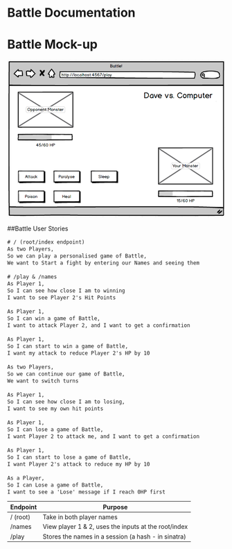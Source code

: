# Battle Documentation

# Battle Mock-up
![img.png](img.png)

##Battle User Stories

```
# / (root/index endpoint)
As two Players,
So we can play a personalised game of Battle,
We want to Start a fight by entering our Names and seeing them

# /play & /names
As Player 1,
So I can see how close I am to winning
I want to see Player 2's Hit Points

As Player 1,
So I can win a game of Battle,
I want to attack Player 2, and I want to get a confirmation

As Player 1,
So I can start to win a game of Battle,
I want my attack to reduce Player 2's HP by 10

As two Players,
So we can continue our game of Battle,
We want to switch turns

As Player 1,
So I can see how close I am to losing,
I want to see my own hit points

As Player 1,
So I can lose a game of Battle,
I want Player 2 to attack me, and I want to get a confirmation

As Player 1,
So I can start to lose a game of Battle,
I want Player 2's attack to reduce my HP by 10

As a Player,
So I can Lose a game of Battle,
I want to see a 'Lose' message if I reach 0HP first
```

| Endpoint | Purpose |  
| --- | --- |
| / (root) | Take in both player names | 
| /names | View player 1 & 2, uses the inputs at the root/index |
| /play | Stores the names in a session (a hash - in sinatra) | 
